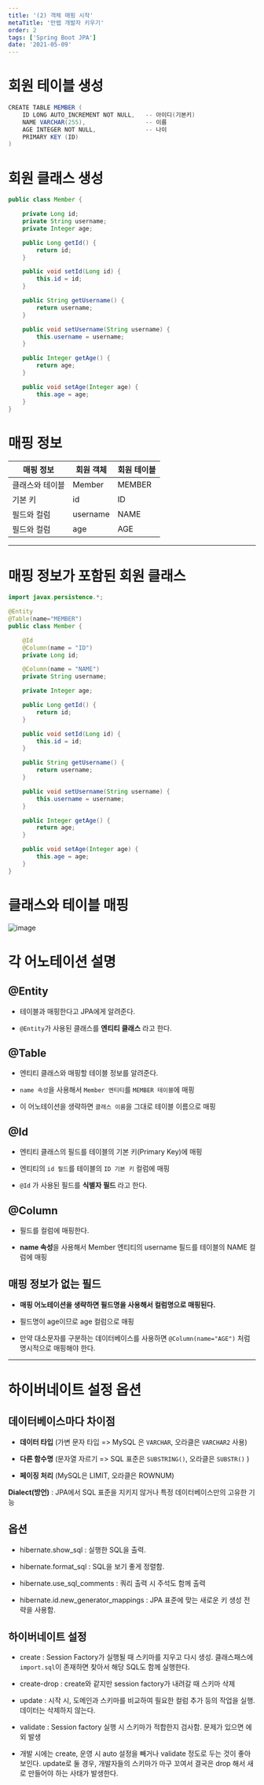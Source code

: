 ```yaml
---
title: '(2) 객체 매핑 시작'
metaTitle: '만렙 개발자 키우기'
order: 2
tags: ['Spring Boot JPA']
date: '2021-05-09'
---
```


# 회원 테이블 생성

```java
CREATE TABLE MEMBER (
    ID LONG AUTO_INCREMENT NOT NULL,   -- 아이디(기본키)
    NAME VARCHAR(255),                 -- 이름
    AGE INTEGER NOT NULL,              -- 나이
    PRIMARY KEY (ID)
)
```

# 회원 클래스 생성

```java
public class Member {

    private Long id;
    private String username;
    private Integer age;

    public Long getId() {
        return id;
    }

    public void setId(Long id) {
        this.id = id;
    }

    public String getUsername() {
        return username;
    }

    public void setUsername(String username) {
        this.username = username;
    }

    public Integer getAge() {
        return age;
    }

    public void setAge(Integer age) {
        this.age = age;
    }
}
```

# 매핑 정보

| **매핑 정보**   | **회원 객체** | **회원 테이블** |
| --------------- | ------------- | --------------- |
| 클래스와 테이블 | Member        | MEMBER          |
| 기본 키         | id            | ID              |
| 필드와 컬럼     | username      | NAME            |
| 필드와 컬럼     | age           | AGE             |

---

# 매핑 정보가 포함된 회원 클래스

```java
import javax.persistence.*;

@Entity
@Table(name="MEMBER")
public class Member {

    @Id
    @Column(name = "ID")
    private Long id;

    @Column(name = "NAME")
    private String username;

    private Integer age;

    public Long getId() {
        return id;
    }

    public void setId(Long id) {
        this.id = id;
    }

    public String getUsername() {
        return username;
    }

    public void setUsername(String username) {
        this.username = username;
    }

    public Integer getAge() {
        return age;
    }

    public void setAge(Integer age) {
        this.age = age;
    }
}
```

# 클래스와 테이블 매핑

![image](https://user-images.githubusercontent.com/51476083/117562182-f502f100-b0d7-11eb-9c47-af8f13764c31.png)

# 각 어노테이션 설명

## @Entity

- 테이블과 매핑한다고 JPA에게 알려준다.

- `@Entity`가 사용된 클래스를 **엔티티 클래스** 라고 한다.

## @Table

- 엔티티 클래스와 매핑할 테이블 정보를 알려준다.

- `name 속성`을 사용해서 `Member 엔티티`를 `MEMBER 테이블`에 매핑

- 이 어노테이션을 생략하면 `클래스 이름`을 그대로 테이블 이름으로 매핑

## @Id

- 엔티티 클래스의 필드를 테이블의 기본 키(Primary Key)에 매핑

- 엔티티의 `id 필드`를 테이블의 `ID 기본 키` 컬럼에 매핑

- `@Id` 가 사용된 필드를 **식별자 필드** 라고 한다.

## @Column

- 필드를 컬럼에 매핑한다.

- **name 속성**을 사용해서 Member 엔티티의 username 필드를 테이블의 NAME 컬럼에 매핑

## 매핑 정보가 없는 필드

- **매핑 어노테이션을 생략하면 필드명을 사용해서 컬럼명으로 매핑된다.**

- 필드명이 age이므로 age 컬럼으로 매핑

- 만약 대소문자를 구분하는 데이터베이스를 사용하면 `@Column(name="AGE")` 처럼 명시적으로 매핑해야 한다.

<hr/>

# 하이버네이트 설정 옵션

## 데이터베이스마다 차이점

- **데이터 타입** (가변 문자 타입 => MySQL 은 `VARCHAR`, 오라클은 `VARCHAR2` 사용)

- **다른 함수명** (문자열 자르기 => SQL 표준은 `SUBSTRING()`, 오라클은 `SUBSTR()` )

- **페이징 처리** (MySQL은 LIMIT, 오라클은 ROWNUM)

**Dialect(방언)** : JPA에서 SQL 표준을 지키지 않거나 특정 데이터베이스만의 고유한 기능

## 옵션

- hibernate.show_sql : 실행한 SQL을 출력.

- hibernate.format_sql : SQL을 보기 좋게 정렬함.

- hibernate.use_sql_comments : 쿼리 출력 시 주석도 함께 출력

- hibernate.id.new_generator_mappings : JPA 표준에 맞는 새로운 키 생성 전략을 사용함.

## 하이버네이트 설정

- create : Session Factory가 실행될 때 스키마를 지우고 다시 생성. 클래스패스에 `import.sql`이 존재하면 찾아서 해당 SQL도 함께 실행한다.

* create-drop : create와 같지만 session factory가 내려갈 때 스키마 삭제

- update : 시작 시, 도메인과 스키마를 비교하여 필요한 컬럼 추가 등의 작업을 실행. 데이터는 삭제하지 않는다.

* validate : Session factory 실행 시 스키마가 적합한지 검사함. 문제가 있으면 에외 발생

- 개발 시에는 create, 운영 시 auto 설정을 빼거나 validate 정도로 두는 것이 좋아 보인다. update로 둘 경우, 개발자들의 스키마가 마구 꼬여서 결국은 drop 해서 새로 만들어야 하는 사태가 발생한다.
